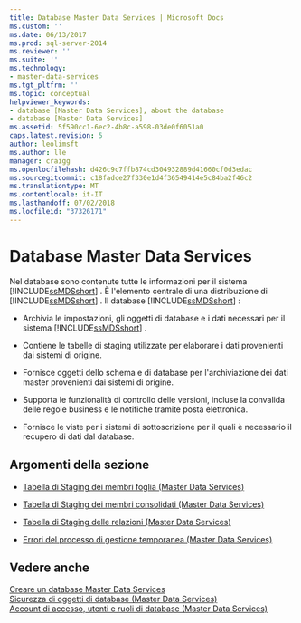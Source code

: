 ```yaml
---
title: Database Master Data Services | Microsoft Docs
ms.custom: ''
ms.date: 06/13/2017
ms.prod: sql-server-2014
ms.reviewer: ''
ms.suite: ''
ms.technology:
- master-data-services
ms.tgt_pltfrm: ''
ms.topic: conceptual
helpviewer_keywords:
- database [Master Data Services], about the database
- database [Master Data Services]
ms.assetid: 5f590cc1-6ec2-4b8c-a598-03de0f6051a0
caps.latest.revision: 5
author: leolimsft
ms.author: lle
manager: craigg
ms.openlocfilehash: d426c9c7ffb874cd304932889d41660cf0d3edac
ms.sourcegitcommit: c18fadce27f330e1d4f36549414e5c84ba2f46c2
ms.translationtype: MT
ms.contentlocale: it-IT
ms.lasthandoff: 07/02/2018
ms.locfileid: "37326171"
---
```

# <a name="master-data-services-database"></a>Database Master Data Services
  Nel database sono contenute tutte le informazioni per il sistema [!INCLUDE[ssMDSshort](../includes/ssmdsshort-md.md)] . È l'elemento centrale di una distribuzione di [!INCLUDE[ssMDSshort](../includes/ssmdsshort-md.md)] . Il database [!INCLUDE[ssMDSshort](../includes/ssmdsshort-md.md)] :  
  
-   Archivia le impostazioni, gli oggetti di database e i dati necessari per il sistema [!INCLUDE[ssMDSshort](../includes/ssmdsshort-md.md)] .  
  
-   Contiene le tabelle di staging utilizzate per elaborare i dati provenienti dai sistemi di origine.  
  
-   Fornisce oggetti dello schema e di database per l'archiviazione dei dati master provenienti dai sistemi di origine.  
  
-   Supporta le funzionalità di controllo delle versioni, incluse la convalida delle regole business e le notifiche tramite posta elettronica.  
  
-   Fornisce le viste per i sistemi di sottoscrizione per il quali è necessario il recupero di dati dal database.  
  
## <a name="in-this-section"></a>Argomenti della sezione  
  
-   [Tabella di Staging dei membri foglia &#40;Master Data Services&#41;](leaf-member-staging-table-master-data-services.md)  
  
-   [Tabella di Staging dei membri consolidati &#40;Master Data Services&#41;](../../2014/master-data-services/consolidated-member-staging-table-master-data-services.md)  
  
-   [Tabella di Staging delle relazioni &#40;Master Data Services&#41;](../../2014/master-data-services/relationship-staging-table-master-data-services.md)  
  
-   [Errori del processo di gestione temporanea &#40;Master Data Services&#41;](../../2014/master-data-services/staging-process-errors-master-data-services.md)  
  
## <a name="see-also"></a>Vedere anche  
 [Creare un database Master Data Services](install-windows/create-a-master-data-services-database.md)   
 [Sicurezza di oggetti di database &#40;Master Data Services&#41;](../../2014/master-data-services/database-object-security-master-data-services.md)   
 [Account di accesso, utenti e ruoli di database &#40;Master Data Services&#41;](../../2014/master-data-services/database-logins-users-and-roles-master-data-services.md)  
  
  
